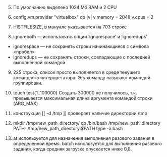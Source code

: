5. По умолчанию выделено 1024 Мб RAM и 2 CPU

6. config.vm.provider "virtualbox" do |v|
	  v.memory = 2048
	  v.cpus = 2
	  
7. HISTFILESIZE, в мануале указывается на 703 строке

8. ignoreboth — использовать опции ‘ignorespace’ и ‘ignoredups’
* ignorespace — не сохранять строки начинающиеся с символа <пробел>
* ignoredups — не сохранять строки, совпадающие с последней выполненной командой

9. 225 строка, список просто выполняется в среде текущего командного интерпретатора. Эту команду называют командой группировки.

10. touch test{1..100000}
Создать 300000 не получилось, т.к. превышается максимальная длина аргумента командой строки (ARG_MAX)

11. конструкция [[ -d /tmp ]] проверяет наличие директории /tmp

12. mkdir /tmp/new_path_directory/
cp /bin/bash /tmp/new_path_directory
PATH=/tmp/new_path_directory:$PATH
type -a bash


13. at используется для назначения выполнения разового задания в определенной время.
batch используется для выполнения разового задания, когда средняя загрузка опускается ниже 0,8.




